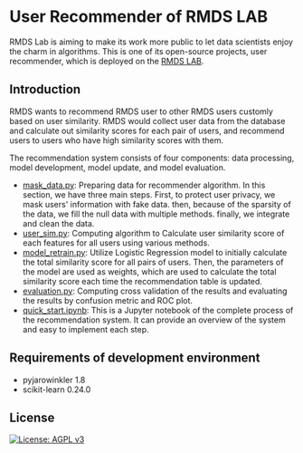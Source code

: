 # User Recommender of RMDS LAB
RMDS Lab is aiming to make its work more public to let data scientists enjoy the charm in algorithms. This is one of its open-source projects, user recommender, which
is deployed on the [RMDS LAB](https://grmds.org).

## Introduction
RMDS wants to recommend RMDS user to other RMDS users customly based on user similarity. RMDS would collect user data from the database and calculate out similarity scores for each pair of users, and recommend users to users who have high similarity scores with them.

The recommendation system consists of four components: data processing, model development, model update, and model evaluation.
- [mask_data.py](https://github.com/GRMDS/User_Recommender/blob/main/mask_data.py): Preparing data for recommender algorithm. In this section, we have three main steps. First, to protect user privacy, we mask users' information with fake data. then, because of the sparsity of the data, we fill the null data with multiple methods. finally, we integrate and clean the data.
- [user_sim.py](https://github.com/GRMDS/User_Recommender/blob/main/user_sim.py): Computing algorithm to Calculate user similarity score of each features for all users using various methods.
- [model_retrain.py](https://github.com/GRMDS/User_Recommender/blob/main/model_retrain.py): Utilize Logistic Regression model to initially calculate the total similarity score for all pairs of users. Then, the parameters of the model are used as weights, which are used to calculate the total similarity score each time the recommendation table is updated.
- [evaluation.py](https://github.com/GRMDS/User_Recommender/blob/main/evaluation.py): Computing cross validation of the results and evaluating the results by confusion metric and ROC plot.
- [quick_start.ipynb](https://github.com/GRMDS/User_Recommender/blob/main/quick_start.ipynb): This is a Jupyter notebook of the complete process of the recommendation system. It can provide an overview of the system and easy to implement each step.


## Requirements of development environment
- pyjarowinkler 1.8
- scikit-learn 0.24.0

## License
[![License: AGPL v3](https://img.shields.io/badge/License-AGPL_v3-green.svg)](https://www.gnu.org/licenses/agpl-3.0)
